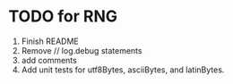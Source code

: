 # TODO for RNG

1. Finish README
2. Remove // log.debug statements
3. add comments
1. Add unit tests for utf8Bytes, asciiBytes, and latinBytes.
